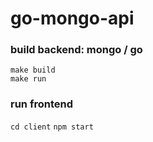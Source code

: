 # go-mongo-api

### build backend: mongo / go
`make build`  
`make run`

### run frontend
`cd client`
`npm start`
